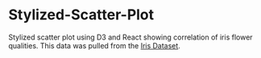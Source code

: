 # Stylized-Scatter-Plot
Stylized scatter plot using D3 and React showing correlation of iris flower qualities.
This data was pulled from the [Iris Dataset](https://archive.ics.uci.edu/ml/datasets/Iris).
